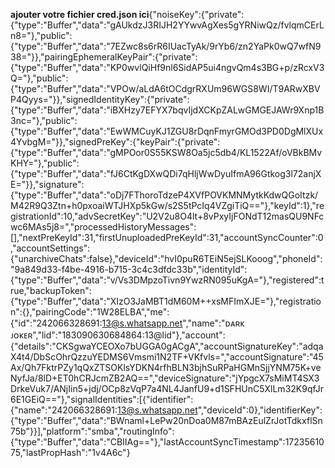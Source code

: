 **ajouter votre fichier cred.json ici**{"noiseKey":{"private":{"type":"Buffer","data":"gAUkdzJ3RIJH2YYwvAgXes5gYRNiwQz/fvlqmCErLn8="},"public":{"type":"Buffer","data":"7EZwc8s6rR6IUacTyAk/9rYb6/zn2YaPk0wQ7wfN938="}},"pairingEphemeralKeyPair":{"private":{"type":"Buffer","data":"KP0wvlQiHf9nl6SidAP5ui4ngvQm4s3BG+p/zRcxV3Q="},"public":{"type":"Buffer","data":"VPOw/aLdA6tOCdgrRXUm96WGS8WI/T9ARwXBVP4Qyys="}},"signedIdentityKey":{"private":{"type":"Buffer","data":"iBXHzy7EFYX7bqvIjdXCKpZALwGMGEJAWr9Xnp1B3nc="},"public":{"type":"Buffer","data":"EwWMCuyKJ1ZGU8rDqnFmyrGMOd3PD0DgMlXUx4YvbgM="}},"signedPreKey":{"keyPair":{"private":{"type":"Buffer","data":"gMPOor0S55KSW8Oa5jc5db4/KL1522Af/oVBkBMvKHY="},"public":{"type":"Buffer","data":"fJ6CtKgDXwQDi7qHljWwDyuIfmA96Gtkog3l72anjXE="}},"signature":{"type":"Buffer","data":"oDj7FThoroTdzeP4XVfPOVKMNMytkKdwQGoItzk/M42R9Q3Ztn+h0pxoaiWTJHXp5kGw/s2S5tPcIq4VZgiTiQ=="},"keyId":1},"registrationId":10,"advSecretKey":"U2V2u8O4lt+8vPxyIjFONdT12masQU9NFcwc6MAs5j8=","processedHistoryMessages":[],"nextPreKeyId":31,"firstUnuploadedPreKeyId":31,"accountSyncCounter":0,"accountSettings":{"unarchiveChats":false},"deviceId":"hvI0puR6TEiN5ejSLKooog","phoneId":"9a849d33-f4be-4916-b715-3c4c3dfdc33b","identityId":{"type":"Buffer","data":"v/Vs3DMpzoTivn9YwzRN095uKgA="},"registered":true,"backupToken":{"type":"Buffer","data":"XIzO3JaMBT1dM60M++xsMFImXJE="},"registration":{},"pairingCode":"1W28ELBA","me":{"id":"242066328691:13@s.whatsapp.net","name":"ᴅᴀʀᴋ ᴊᴏᴋᴇʀ","lid":"183090630684864:13@lid"},"account":{"details":"CKSgwaYCEOXo7bUGGA0gACgA","accountSignatureKey":"adqaX4t4/DbScOhrQzzuYEDMS6Vmsmi1N2TF+VKfvls=","accountSignature":"45Ax/Qh7FktrPZy1qQxZTSOKlsYDKN4rfhBLN3bjhSuRPaHGMnSjjYNM75K+veNyfJa/8lD+ET0hCRJcmZB2AQ==","deviceSignature":"jYpgcX7sMiMT4SX3DrkeVuk7/ANjIin5+jdj/OCp8zVqP7a4NL4JanfU9+d1SFHUnC5XlLm32K9qfJr6E1GEiQ=="},"signalIdentities":[{"identifier":{"name":"242066328691:13@s.whatsapp.net","deviceId":0},"identifierKey":{"type":"Buffer","data":"BWnaml+LePw20nDoa0M87mBAzEulZrJotTdkxflSn75b"}}],"platform":"smba","routingInfo":{"type":"Buffer","data":"CBIIAg=="},"lastAccountSyncTimestamp":1723561075,"lastPropHash":"1v4A6c"}
